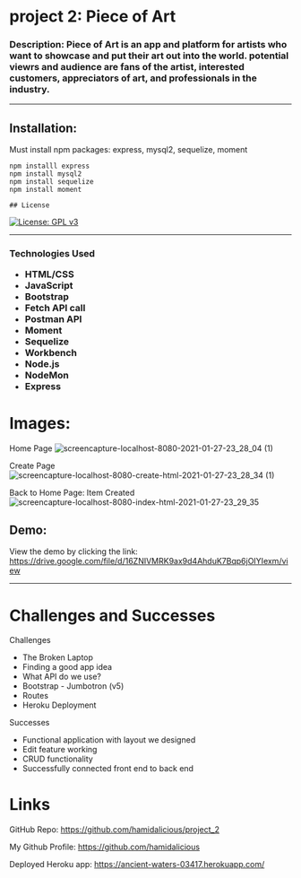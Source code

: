# project 2: Piece of Art

<h3>Description: Piece of Art is an app and platform for artists who want to showcase and put their art out into the world. potential viewrs and audience 
are fans of the artist, interested customers, appreciators of art, and professionals in the industry.

<hr>

## Installation:
Must install npm packages:
express, mysql2, sequelize, moment

    npm installl express
    npm install mysql2
    npm install sequelize
    npm install moment
    
    ## License
[![License: GPL v3](https://img.shields.io/badge/License-GPLv3-blue.svg)](https://www.gnu.org/licenses/gpl-3.0)

<hr>

<h3>Technologies Used

* HTML/CSS 
* JavaScript 
* Bootstrap 
* Fetch API call 
* Postman API 
* Moment 
* Sequelize
* Workbench
* Node.js
* NodeMon
* Express
   
# Images:
Home Page
![screencapture-localhost-8080-2021-01-27-23_28_04 (1)](https://user-images.githubusercontent.com/71681031/106105191-6b1ab380-60f8-11eb-9f91-3784bec9e043.png)


Create Page
![screencapture-localhost-8080-create-html-2021-01-27-23_28_34 (1)](https://user-images.githubusercontent.com/71681031/106105187-69e98680-60f8-11eb-904d-b961e211c1ae.png)

Back to Home Page: Item Created
![screencapture-localhost-8080-index-html-2021-01-27-23_29_35](https://user-images.githubusercontent.com/71681031/106105174-6655ff80-60f8-11eb-8b00-e19f7bc3dec5.png)


## Demo:
View the demo by clicking the link: https://drive.google.com/file/d/16ZNIVMRK9ax9d4AhduK7Bqp6jOIYIexm/view

<hr>

# Challenges and Successes

Challenges
* The Broken Laptop 
* Finding a good app idea
* What API do we use?
* Bootstrap - Jumbotron (v5)
* Routes
* Heroku Deployment

Successes
* Functional application with layout we designed
* Edit feature working 
* CRUD functionality
* Successfully connected front end to back end

# Links

GitHub Repo: https://github.com/hamidalicious/project_2

My Github Profile: https://github.com/hamidalicious

Deployed Heroku app: https://ancient-waters-03417.herokuapp.com/




